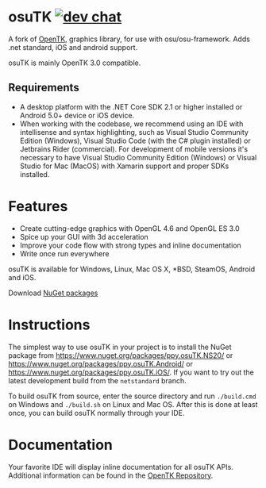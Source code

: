 osuTK [![dev chat](https://discordapp.com/api/guilds/188630481301012481/widget.png?style=shield)](https://discord.gg/ppy)
======

A fork of [OpenTK](https://github.com/opentk/opentk), graphics library, for use with osu/osu-framework. Adds .net standard, iOS and android support. 

osuTK is mainly OpenTK 3.0 compatible.

## Requirements

- A desktop platform with the .NET Core SDK 2.1 or higher installed or Android 5.0+ device or iOS device.
- When working with the codebase, we recommend using an IDE with intellisense and syntax highlighting, such as Visual Studio Community Edition (Windows), Visual Studio Code (with the C# plugin installed) or Jetbrains Rider (commercial). For development of mobile versions it's necessary to have Visual Studio Community Edition (Windows) or Visual Studio for Mac (MacOS) with Xamarin support and proper SDKs installed.

Features
========

- Create cutting-edge graphics with OpenGL 4.6 and OpenGL ES 3.0
- Spice up your GUI with 3d acceleration
- Improve your code flow with strong types and inline documentation
- Write once run everywhere

osuTK is available for Windows, Linux, Mac OS X, *BSD, SteamOS, Android and iOS.

Download [NuGet packages](http://www.nuget.org/packages/osuTK/)


Instructions
============

The simplest way to use osuTK in your project is to install the NuGet package from https://www.nuget.org/packages/ppy.osuTK.NS20/ or https://www.nuget.org/packages/ppy.osuTK.Android/ or https://www.nuget.org/packages/ppy.osuTK.iOS/.
If you want to try out the latest development build from the `netstandard` branch.

To build osuTK from source, enter the source directory and run `./build.cmd` on Windows and `./build.sh` on Linux and Mac OS.
After this is done at least once, you can build osuTK normally through your IDE.

Documentation
=============

Your favorite IDE will display inline documentation for all osuTK APIs. Additional information can be found in the [OpenTK Repository](https://github.com/opentk/opentk).
